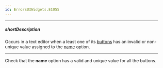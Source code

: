```yaml
---
id: ErrorsUIWidgets.E1055
---
```

---
##### shortDescription
Occurs in a text editor when a least one of its [buttons](/api-reference/10%20UI%20Widgets/dxTextEditor/1%20Configuration/buttons '/Documentation/ApiReference/UI_Widgets/dxTextBox/Configuration/buttons/') has an invalid or non-unique value assigned to the [name](/api-reference/10%20UI%20Widgets/dxTextEditor/1%20Configuration/buttons/name.md '/Documentation/ApiReference/UI_Widgets/dxTextBox/Configuration/buttons/#name') option.

---
Check that the **name** option has a valid and unique value for all the buttons.